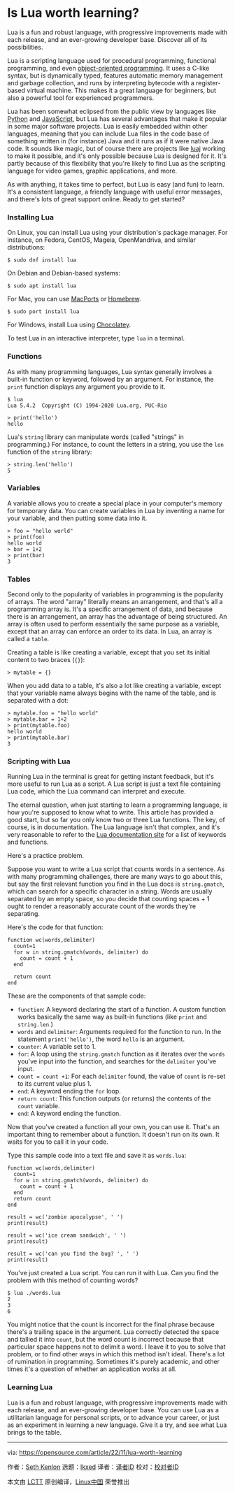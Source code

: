 [#]: subject: "Is Lua worth learning?"
[#]: via: "https://opensource.com/article/22/11/lua-worth-learning"
[#]: author: "Seth Kenlon https://opensource.com/users/seth"
[#]: collector: "lkxed"
[#]: translator: " "
[#]: reviewer: " "
[#]: publisher: " "
[#]: url: " "

Is Lua worth learning?
======

Lua is a fun and robust language, with progressive improvements made with each release, and an ever-growing developer base. Discover all of its possibilities.

Lua is a scripting language used for procedural programming, functional programming, and even [object-oriented programming][1]. It uses a C-like syntax, but is dynamically typed, features automatic memory management and garbage collection, and runs by interpreting bytecode with a register-based virtual machine. This makes it a great language for beginners, but also a powerful tool for experienced programmers.

Lua has been somewhat eclipsed from the public view by languages like [Python][2] and [JavaScript][3], but Lua has several advantages that make it popular in some major software projects. Lua is easily embedded within other languages, meaning that you can include Lua files in the code base of something written in (for instance) Java and it runs as if it were native Java code. It sounds like magic, but of course there are projects like [luaj][4] working to make it possible, and it's only possible because Lua is designed for it. It's partly because of this flexibility that you're likely to find Lua as the scripting language for video games, graphic applications, and more.

As with anything, it takes time to perfect, but Lua is easy (and fun) to learn. It's a consistent language, a friendly language with useful error messages, and there's lots of great support online. Ready to get started?

### Installing Lua

On Linux, you can install Lua using your distribution's package manager. For instance, on Fedora, CentOS, Mageia, OpenMandriva, and similar distributions:

```
$ sudo dnf install lua
```

On Debian and Debian-based systems:

```
$ sudo apt install lua
```

For Mac, you can use [MacPorts][5] or [Homebrew][6].

```
$ sudo port install lua
```

For Windows, install Lua using [Chocolatey][7].

To test Lua in an interactive interpreter, type `lua` in a terminal.

### Functions

As with many programming languages, Lua syntax generally involves a built-in function or keyword, followed by an argument. For instance, the `print` function displays any argument you provide to it.

```
$ lua
Lua 5.4.2  Copyright (C) 1994-2020 Lua.org, PUC-Rio

> print('hello')
hello
```

Lua's `string` library can manipulate words (called "strings" in programming.) For instance, to count the letters in a string, you use the `len` function of the `string` library:

```
> string.len('hello')
5
```

### Variables

A variable allows you to create a special place in your computer's memory for temporary data. You can create variables in Lua by inventing a name for your variable, and then putting some data into it.

```
> foo = "hello world"
> print(foo)
hello world
> bar = 1+2
> print(bar)
3
```

### Tables

Second only to the popularity of variables in programming is the popularity of arrays. The word "array" literally means an arrangement, and that's all a programming array is. It's a specific arrangement of data, and because there is an arrangement, an array has the advantage of being structured. An array is often used to perform essentially the same purpose as a variable, except that an array can enforce an order to its data. In Lua, an array is called a `table`.

Creating a table is like creating a variable, except that you set its initial content to two braces (`{}`):

```
> mytable = {}
```

When you add data to a table, it's also a lot like creating a variable, except that your variable name always begins with the name of the table, and is separated with a dot:

```
> mytable.foo = "hello world"
> mytable.bar = 1+2
> print(mytable.foo)
hello world
> print(mytable.bar)
3
```

### Scripting with Lua

Running Lua in the terminal is great for getting instant feedback, but it's more useful to run Lua as a script. A Lua script is just a text file containing Lua code, which the Lua command can interpret and execute.

The eternal question, when just starting to learn a programming language, is how you're supposed to know what to write. This article has provided a good start, but so far you only know two or three Lua functions. The key, of course, is in documentation. The Lua language isn't that complex, and it's very reasonable to refer to the [Lua documentation site][8] for a list of keywords and functions.

Here's a practice problem.

Suppose you want to write a Lua script that counts words in a sentence. As with many programming challenges, there are many ways to go about this, but say the first relevant function you find in the Lua docs is `string.gmatch`, which can search for a specific character in a string. Words are usually separated by an empty space, so you decide that counting spaces + 1 ought to render a reasonably accurate count of the words they're separating.

Here's the code for that function:

```
function wc(words,delimiter)
  count=1
  for w in string.gmatch(words, delimiter) do
    count = count + 1
  end

  return count
end
```

These are the components of that sample code:

- `function`: A keyword declaring the start of a function. A custom function works basically the same way as built-in functions (like `print` and `string.len`.)
- `words` and `delimiter`: Arguments required for the function to run. In the statement `print('hello')`, the word `hello` is an argument.
- `counter`: A variable set to 1.
- `for`: A loop using the `string.gmatch` function as it iterates over the `words` you've input into the function, and searches for the `delimiter` you've input.
- `count = count +1`: For each `delimiter` found, the value of `count` is re-set to its current value plus 1.
- `end`: A keyword ending the `for` loop.
- `return count`: This function outputs (or returns) the contents of the `count` variable.
- `end`: A keyword ending the function.

Now that you've created a function all your own, you can use it. That's an important thing to remember about a function. It doesn't run on its own. It waits for you to call it in your code.

Type this sample code into a text file and save it as `words.lua`:

```
function wc(words,delimiter)
  count=1
  for w in string.gmatch(words, delimiter) do
    count = count + 1
  end
  return count
end

result = wc('zombie apocalypse', ' ')
print(result)

result = wc('ice cream sandwich', ' ')
print(result)

result = wc('can you find the bug? ', ' ')
print(result)
```

You've just created a Lua script. You can run it with Lua. Can you find the problem with this method of counting words?

```
$ lua ./words.lua
2
3
6
```

You might notice that the count is incorrect for the final phrase because there's a trailing space in the argument. Lua correctly detected the space and tallied it into `count`, but the word count is incorrect because that particular space happens not to delimit a word. I leave it to you to solve that problem, or to find other ways in which this method isn't ideal. There's a lot of rumination in programming. Sometimes it's purely academic, and other times it's a question of whether an application works at all.

### Learning Lua

Lua is a fun and robust language, with progressive improvements made with each release, and an ever-growing developer base. You can use Lua as a utilitarian language for personal scripts, or to advance your career, or just as an experiment in learning a new language. Give it a try, and see what Lua brings to the table.

--------------------------------------------------------------------------------

via: https://opensource.com/article/22/11/lua-worth-learning

作者：[Seth Kenlon][a]
选题：[lkxed][b]
译者：[译者ID](https://github.com/译者ID)
校对：[校对者ID](https://github.com/校对者ID)

本文由 [LCTT](https://github.com/LCTT/TranslateProject) 原创编译，[Linux中国](https://linux.cn/) 荣誉推出

[a]: https://opensource.com/users/seth
[b]: https://github.com/lkxed
[1]: https://opensource.com/article/22/10/object-oriented-lua%20
[2]: https://opensource.com/resources/python
[3]: https://opensource.com/article/22/9/javascript-glossary
[4]: https://github.com/luaj/luaj
[5]: https://opensource.com/article/20/11/macports
[6]: https://opensource.com/article/20/6/homebrew-linux
[7]: https://opensource.com/article/20/3/chocolatey
[8]: http://www.lua.org/docs.html
